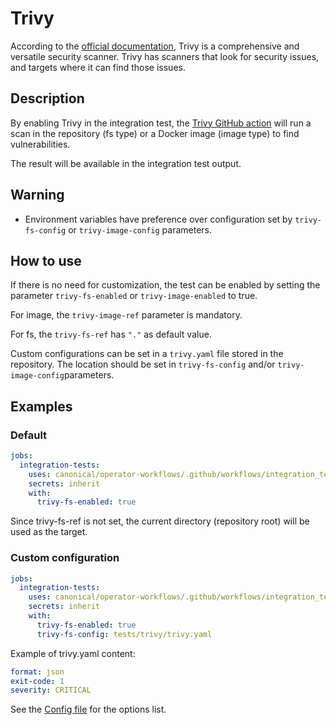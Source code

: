 # Trivy

According to the [official documentation](https://aquasecurity.github.io/trivy/v0.36/), Trivy is a comprehensive and versatile security scanner. Trivy has scanners that look for security issues, and targets where it can find those issues.

## Description

By enabling Trivy in the integration test, the [Trivy GitHub action](https://github.com/aquasecurity/trivy-action) will run a scan in the repository (fs type) or a Docker image (image type) to find vulnerabilities.

The result will be available in the integration test output.

## Warning

- Environment variables have preference over configuration set by ``trivy-fs-config`` or ``trivy-image-config`` parameters.

## How to use

If there is no need for customization, the test can be enabled by setting the parameter ``trivy-fs-enabled`` or ``trivy-image-enabled`` to true.

For image, the ``trivy-image-ref`` parameter is mandatory.

For fs, the ``trivy-fs-ref`` has ``"."`` as default value.

Custom configurations can be set in a ``trivy.yaml`` file stored in the repository. The location should be set in ``trivy-fs-config`` and/or ``trivy-image-config``parameters.

## Examples

### Default

```yaml
jobs:
  integration-tests:
    uses: canonical/operator-workflows/.github/workflows/integration_test.yaml@main
    secrets: inherit
    with:
      trivy-fs-enabled: true
```

Since trivy-fs-ref is not set, the current directory (repository root) will be used as the target.

### Custom configuration

```yaml
jobs:
  integration-tests:
    uses: canonical/operator-workflows/.github/workflows/integration_test.yaml@main
    secrets: inherit
    with:
      trivy-fs-enabled: true
      trivy-fs-config: tests/trivy/trivy.yaml
```

Example of trivy.yaml content:

```yaml
format: json
exit-code: 1
severity: CRITICAL
```

See the [Config file](https://aquasecurity.github.io/trivy/v0.36/docs/references/customization/config-file/) for the options list.
